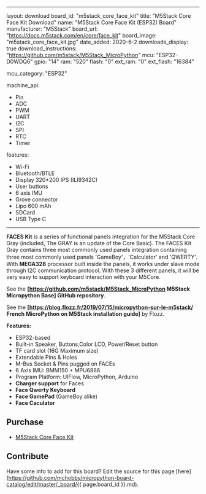 
---
layout: download
board_id: "m5stack_core_face_kit"
title: "M5Stack Core Face Kit Download"
name: "M5Stack Core Face Kit (ESP32) Board"
manufacturer: "M5Stack"
board_url: "https://docs.m5stack.com/en/core/face_kit"
board_image: "m5stack_core_face_kit.jpg"
date_added: 2020-6-2
downloads_display: true
download_instructions: "https://github.com/m5stack/M5Stack_MicroPython"
mcu: "ESP32-D0WDQ6"
gpio: "14"
ram: "520"
flash: "0"
ext_ram: "0"
ext_flash: "16384"

mcu_category: "ESP32"

machine_api:
  - Pin
  - ADC
  - PWM
  - UART
  - I2C
  - SPI
  - RTC
  - Timer

features:
  - Wi-Fi
  - Bluetooth/BTLE
  - Display 320*200 IPS (ILI9342C)
  - User buttons
  - 6 axis IMU
  - Grove connector
  - Lipo 600 mAh
  - SDCard
  - USB Type C
---
**FACES Kit** is a series of functional panels integration for the M5Stack Core Gray (included, The GRAY is an update of the Core Basic). The FACES Kit Gray contains three most commonly used panels integration containing three most commonly used panels 'GameBoy'，'Calculator' and 'QWERTY'. With **MEGA328** processor built inside the panels, it works under slave mode through I2C communication protocol. With these 3 different panels, it will be very easy to support keyboard interaction with your M5Core.


See the __[https://github.com/m5stack/M5Stack_MicroPython M5Stack Micropython Base] GitHub repository__.


See the __[https://blog.flozz.fr/2019/07/15/micropython-sur-le-m5stack/ French MicroPython on M5Stack installation guide]__ by Flozz. 


**Features:**
* ESP32-based
* Built-in Speaker, Buttons,Color LCD, Power/Reset button
* TF card slot (16G Maximum size)
* Extendable Pins & Holes
* M-Bus Socket & Pins pugged on FACEs
* 6 Axis IMU: BMM150 + MPU6886
* Program Platform: UIFlow, MicroPython, Arduino
* **Charger support** for Faces
* **Face Qwerty Keyboard**
* **Face GamePad** (GameBoy alike)
* **Face Caculator**


## Purchase
* [M5Stack Core Face Kit](https://docs.m5stack.com/en/core/face_kit)

## Contribute

Have some info to add for this board? Edit the source for this page [here](https://github.com/mchobby/micropython-board-catalog/edit/master/_board/{{ page.board_id }}.md).

